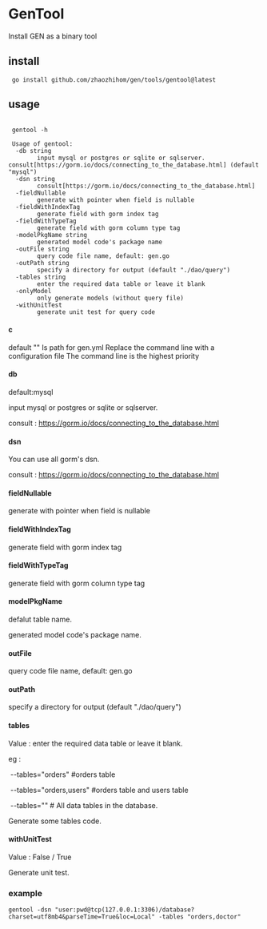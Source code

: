 # GenTool

Install GEN as a binary tool

## install

```shell
 go install github.com/zhaozhihom/gen/tools/gentool@latest
```

## usage

```shell
 
 gentool -h  
 
 Usage of gentool:
  -db string
        input mysql or postgres or sqlite or sqlserver. consult[https://gorm.io/docs/connecting_to_the_database.html] (default "mysql")
  -dsn string
        consult[https://gorm.io/docs/connecting_to_the_database.html]
  -fieldNullable
        generate with pointer when field is nullable
  -fieldWithIndexTag
        generate field with gorm index tag
  -fieldWithTypeTag
        generate field with gorm column type tag
  -modelPkgName string
        generated model code's package name
  -outFile string
        query code file name, default: gen.go
  -outPath string
        specify a directory for output (default "./dao/query")
  -tables string
        enter the required data table or leave it blank
  -onlyModel
        only generate models (without query file)
  -withUnitTest
        generate unit test for query code

```
#### c
default ""
Is path for gen.yml
Replace the command line with a configuration file
The command line is the highest priority


#### db

default:mysql

input mysql or postgres or sqlite or sqlserver.

consult : https://gorm.io/docs/connecting_to_the_database.html

#### dsn

You can use all gorm's dsn.

 consult : https://gorm.io/docs/connecting_to_the_database.html

#### fieldNullable

generate with pointer when field is nullable

#### fieldWithIndexTag

generate field with gorm index tag

#### fieldWithTypeTag

generate field with gorm column type tag

#### modelPkgName

defalut table name.

 generated model code's package name.

#### outFile

 query code file name, default: gen.go

#### outPath

specify a directory for output (default "./dao/query")

#### tables

Value : enter the required data table or leave it blank.

eg :

​       --tables="orders" #orders table

​       --tables="orders,users" #orders table and users table

​       --tables=""          # All data tables in the database.

Generate some tables code.

#### withUnitTest

Value : False / True

Generate unit test.



### example

```shell
gentool -dsn "user:pwd@tcp(127.0.0.1:3306)/database?charset=utf8mb4&parseTime=True&loc=Local" -tables "orders,doctor"
```